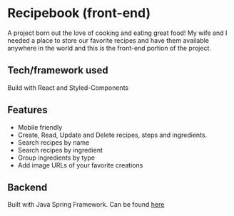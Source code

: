 # Recipebook (front-end)

A project born out the love of cooking and eating great food! My wife and I needed a place to store our favorite recipes and have them available anywhere in the world and this is the front-end portion of  the project. 

## Tech/framework used
Build with React and Styled-Components

## Features
* Mobile friendly
* Create, Read, Update and Delete recipes, steps and ingredients.
* Search recipes by name
* Search recipes by ingredient
* Group ingredients by type
* Add image URLs of your favorite creations 

## Backend
Built with Java Spring Framework. Can be found  [here](https://github.com/kai-blt/recipebook-backend)
